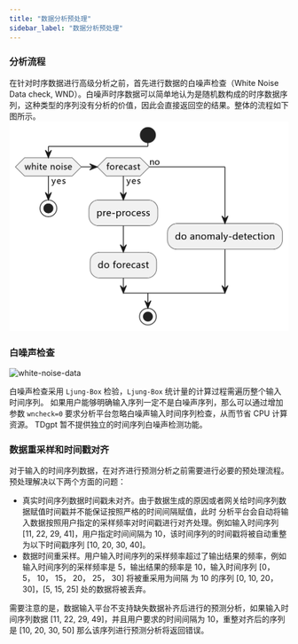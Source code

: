 ```yaml
---
title: "数据分析预处理"
sidebar_label: "数据分析预处理"
---
```


### 分析流程
在针对时序数据进行高级分析之前，首先进行数据的白噪声检查（White Noise Data check, WND）。白噪声时序数据可以简单地认为是随机数构成的时序数据序列，这种类型的序列没有分析的价值，因此会直接返回空的结果。整体的流程如下图所示。
<img src="./pic/activity.png" width="560" alt="流程图" />

### 白噪声检查

<img src="../pic/white-noise-data.png" width="430" alt="white-noise-data"/>

白噪声检查采用 `Ljung-Box` 检验，`Ljung-Box` 统计量的计算过程需遍历整个输入时间序列。
如果用户能够明确输入序列一定不是白噪声序列，那么可以通过增加参数 `wncheck=0` 要求分析平台忽略白噪声输入时间序列检查，从而节省 CPU 计算资源。
TDgpt 暂不提供独立的时间序列白噪声检测功能。


### 数据重采样和时间戳对齐

对于输入的时间序列数据，在对齐进行预测分析之前需要进行必要的预处理流程。预处理解决以下两个方面的问题：

- 真实时间序列数据时间戳未对齐。由于数据生成的原因或者网关给时间序列数据赋值时间戳并不能保证按照严格的时间间隔赋值，此时 分析平台会自动将输入数据按照用户指定的采样频率对时间戳进行对齐处理。例如输入时间序列 [11,  22,  29,  41]，用户指定时间间隔为 10，该时间序列的时间戳将被自动重整为以下时间戳序列 [10, 20, 30, 40]。
- 数据时间重采样。用户输入时间序列的采样频率超过了输出结果的频率，例如输入时间序列的采样频率是 5，输出结果的频率是 10，输入时间序列 [0， 5， 10， 15， 20， 25， 30] 将被重采用为间隔 为 10 的序列 [0, 10, 20，30]，[5, 15, 25] 处的数据将被丢弃。

需要注意的是，数据输入平台不支持缺失数据补齐后进行的预测分析，如果输入时间序列数据 [11, 22, 29, 49]，并且用户要求的时间间隔为 10，重整对齐后的序列是 [10, 20, 30, 50] 那么该序列进行预测分析将返回错误。

